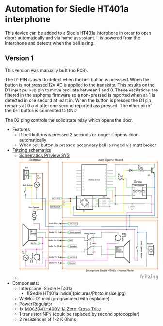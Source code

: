 # Automation for Siedle HT401a interphone

This device can be added to a Siedle HT401a interphone in order to open doors automatically and via home assisstant. It is powered from the Interphone and detects when the bell is ring.

## Version 1
This version was manually built (no PCB).

The D1 PIN is used to detect when the bell button is presssed. When the button is not pressed 12v AC is applied to the transistor. This results on the D1 input pull-up pin to move oscillate between 1 and 0. These oscilations are filtered in the esphome firmware so a non-pressed is reported when an 1 is detected in one second at least in. When the button is pressed the D1 pin remains at 0 and after one second reported ass pressed. The other pin of the bell button is connected to GND.

The D2 ping controls the solid state relay which opens the door.

- Features
  - If bell buttons is pressed 2 seconds or longer it opens door automatically
  - When bell button is pressed secondary bell is ringed via mqtt broker
- [Fritzing schematics](Fritzing/Schematics.fzz)
  - [Schematics Preview SVG](pictures/Schematics_schem.svg)
  - ![Schematics Preview](pictures/Schematics_schem.png)
- Components:
  - Interphone: Siedle HT401a
    - ![Siedle HT401a inside](pictures/Photo inside.jpg)
  - WeMos D1 mini (programmed with esphome)
  - Power Regulator
  - 1x [MOC3041 - 400V 1A Zero-Cross Triac](https://cdn.sos.sk/productdata/61/2a/8c2cd9a7/moc-3041.pdf)
  - 1 transistor NPN (could be replaced by second optocoppler)
  - 2 resistences of 1-2 K Ohms